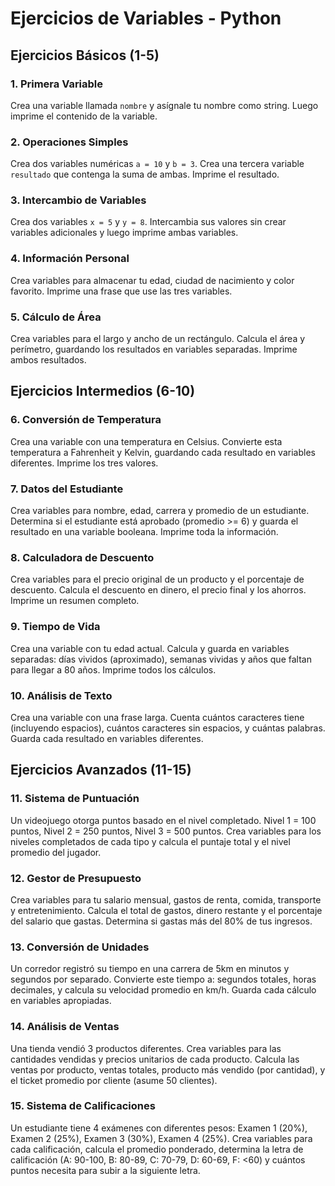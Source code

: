 # Ejercicios de Variables - Python

## Ejercicios Básicos (1-5)

### 1. Primera Variable

Crea una variable llamada `nombre` y asígnale tu nombre como string. Luego imprime el contenido de la variable.

### 2. Operaciones Simples

Crea dos variables numéricas `a = 10` y `b = 3`. Crea una tercera variable `resultado` que contenga la suma de ambas. Imprime el resultado.

### 3. Intercambio de Variables

Crea dos variables `x = 5` y `y = 8`. Intercambia sus valores sin crear variables adicionales y luego imprime ambas variables.

### 4. Información Personal

Crea variables para almacenar tu edad, ciudad de nacimiento y color favorito. Imprime una frase que use las tres variables.

### 5. Cálculo de Área

Crea variables para el largo y ancho de un rectángulo. Calcula el área y perímetro, guardando los resultados en variables separadas. Imprime ambos resultados.

## Ejercicios Intermedios (6-10)

### 6. Conversión de Temperatura

Crea una variable con una temperatura en Celsius. Convierte esta temperatura a Fahrenheit y Kelvin, guardando cada resultado en variables diferentes. Imprime los tres valores.

### 7. Datos del Estudiante

Crea variables para nombre, edad, carrera y promedio de un estudiante. Determina si el estudiante está aprobado (promedio >= 6) y guarda el resultado en una variable booleana. Imprime toda la información.

### 8. Calculadora de Descuento

Crea variables para el precio original de un producto y el porcentaje de descuento. Calcula el descuento en dinero, el precio final y los ahorros. Imprime un resumen completo.

### 9. Tiempo de Vida

Crea una variable con tu edad actual. Calcula y guarda en variables separadas: días vividos (aproximado), semanas vividas y años que faltan para llegar a 80 años. Imprime todos los cálculos.

### 10. Análisis de Texto

Crea una variable con una frase larga. Cuenta cuántos caracteres tiene (incluyendo espacios), cuántos caracteres sin espacios, y cuántas palabras. Guarda cada resultado en variables diferentes.

## Ejercicios Avanzados (11-15)

### 11. Sistema de Puntuación

Un videojuego otorga puntos basado en el nivel completado. Nivel 1 = 100 puntos, Nivel 2 = 250 puntos, Nivel 3 = 500 puntos. Crea variables para los niveles completados de cada tipo y calcula el puntaje total y el nivel promedio del jugador.

### 12. Gestor de Presupuesto

Crea variables para tu salario mensual, gastos de renta, comida, transporte y entretenimiento. Calcula el total de gastos, dinero restante y el porcentaje del salario que gastas. Determina si gastas más del 80% de tus ingresos.

### 13. Conversión de Unidades

Un corredor registró su tiempo en una carrera de 5km en minutos y segundos por separado. Convierte este tiempo a: segundos totales, horas decimales, y calcula su velocidad promedio en km/h. Guarda cada cálculo en variables apropiadas.

### 14. Análisis de Ventas

Una tienda vendió 3 productos diferentes. Crea variables para las cantidades vendidas y precios unitarios de cada producto. Calcula las ventas por producto, ventas totales, producto más vendido (por cantidad), y el ticket promedio por cliente (asume 50 clientes).

### 15. Sistema de Calificaciones

Un estudiante tiene 4 exámenes con diferentes pesos: Examen 1 (20%), Examen 2 (25%), Examen 3 (30%), Examen 4 (25%). Crea variables para cada calificación, calcula el promedio ponderado, determina la letra de calificación (A: 90-100, B: 80-89, C: 70-79, D: 60-69, F: <60) y cuántos puntos necesita para subir a la siguiente letra.
